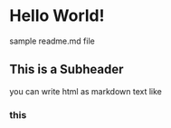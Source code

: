 # Hello World!

sample readme.md file

## This is a Subheader

you can write html as markdown text like <h3 style="font-weight:bold">this</h3>
